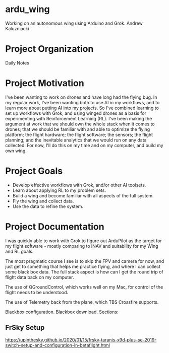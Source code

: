 # ardu_wing

Working on an autonomous wing using Arduino and Grok.
Andrew Kaluzniacki

# Project Organization

Daily Notes

# Project Motivation

I've been wanting to work on drones and have long had the flying bug.
In my regular work, I've been wanting both to use AI in my workflows, and to learn more about putting AI into my
projects. So I've combined learning to set up workflows with Grok, and using winged drones as a basis for experimenting
with Reinforcement Learning (RL). I've been making the argument at work that we should own the whole stack when it comes
to drones; that we should be familiar with and able to optimize the flying platform; the flight hardware; the flight software; the
sensors;
the flight planning; and the inevitable analytics that we would run on any data collected.
For now, I'll do this on my time and on my computer, and build my own wing.

# Project Goals

- Develop effective workflows with Grok, and/or other AI toolsets.
- Learn about applying RL to my problem sets.
- Build a wing and become familiar with all aspects of the full system.
- Fly the wing and collect data.
- Use the data to refine the system.

# Project Documentation

I was quickly able to work with Grok to figure out ArduPilot as the target for my flight software - mostly comparing to
iNAV and suitability for my Wing and RL goals.

The most pragmatic course I see is to skip the FPV and camera for now, and just get to something that helps me practice
flying, and where I can collect some black box data. The full stack aspect is how can I get the round trip of flight data back on my computer.

The use of QGroundControl, which works well on my Mac, for control of the flight needs to be understood.

The use of Telemetry back from the plane, which TBS Crossfire supports.

Blackbox configuration.
Blackbox download.
Sections:

## FrSky Setup
https://upinthesky.github.io/2020/01/15/frsky-taranis-x9d-plus-se-2019-switch-setup-and-configuration-in-betaflight.html



